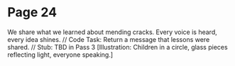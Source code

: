 ﻿# Page 24

We share what we learned about mending cracks.
Every voice is heard, every idea shines.
// Code Task: Return a message that lessons were shared.
// Stub: TBD in Pass 3
[Illustration: Children in a circle, glass pieces reflecting light, everyone speaking.]


